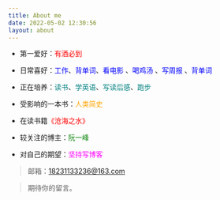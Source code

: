 ```yaml
---
title: About me
date: 2022-05-02 12:30:56
layout: about
---
```


- 第一爱好：<font color=red>有酒必到</font>

- 日常喜好：<font color=Blue>工作</font>、<font color=Blue>背单词</font>、<font color=Blue>看电影</font> 、<font color=Blue>喝鸡汤</font> 、<font color=Blue>写周报</font> 、<font color=Blue>背单词</font> 

- 正在培养：<font color=Teal>读书</font>、<font color=Teal>学英语</font>、<font color=	Teal>写读后感</font>、<font color=Teal>跑步</font>

- 受影响的一本书：<font color=Orange>人类简史</font>

- 在读书籍<font color=red>《沧海之水》</font>

- 较关注的博主：<font color=green>阮一峰</font> 

- 对自己的期望：<font color=Magenta>坚持写博客</font>

> 邮箱：18231133236@163.com 

> 期待你的留言。